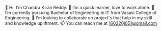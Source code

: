 👋 Hi, I’m Chandra Kiran Reddy.
👀 I’m a quick learner, love to work alone.
🌱 I’m currently pursuing Bachelor of Engineering in IT from Vasavi College of Engineering.
💞️ I’m looking to collaborate on project's that help in my skill and knowledge upliftment.
📫 You can reach me at 160220j051@gmail.com
